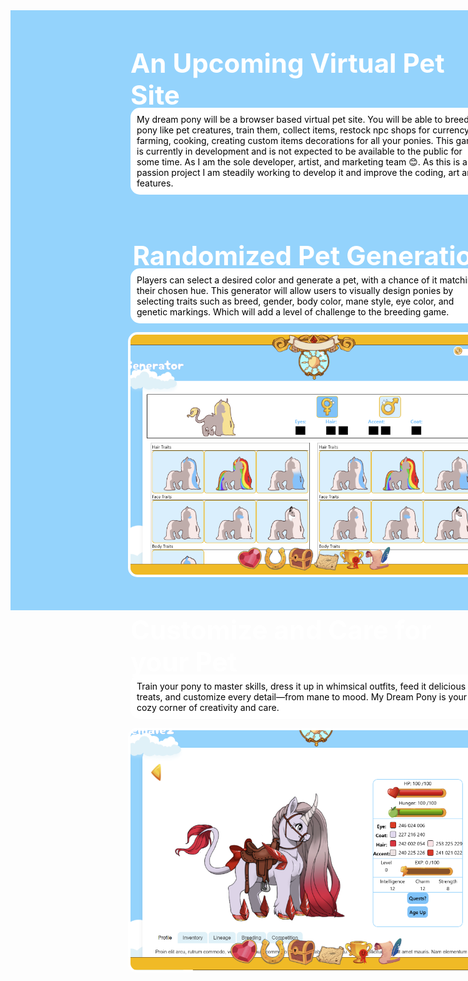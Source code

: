 <div style="display: flex; align-items:center; flex-direction: column; background-color:#94D3FC; width: 100vw; height: 100vw;">
<div style="width: 60%; display: flex; align-items:center; flex-direction: column;">


<h2 style="font-size: 3em; color: #fff; font-weight: 700;">An Upcoming Virtual Pet Site </h2>
<p style="background-color: #fff; margin-top: -40px; border-radius: 15px; padding: 10px; color: #000;">My dream pony will be a browser based virtual pet site. You will be able to breed pony like pet creatures, train them, collect items, restock npc shops for currency, farming, cooking, creating custom items decorations for all your ponies. This game is currently in development and is not expected to be available to the public for some time. As I am the sole developer, artist, and marketing team 😊. As this is a passion project I am steadily working to develop it and improve the coding, art and features.
</p>
<h2 style="font-size: 3em; color: #fff; font-weight: 700;">Randomized Pet Generation </h2>
<p style="background-color: #fff; margin-top: -40px; border-radius: 15px; padding: 10px; color: #000;">Players can select a desired color and generate a pet, with a chance of it matching their chosen hue. This generator will allow users to visually design ponies by selecting traits such as breed, gender, body color, mane style, eye color, and genetic markings. Which will add a level of challenge to the breeding game. 
</p>
<img src="public/site/readme-gen.png" style="border: 4px solid #fff; border-radius: 15px;">
<h2 style="font-size: 3em; color: #fff; font-weight: 700;">Customize and Care for your Pet </h2>
<p style="background-color: #fff; margin-top: -40px; border-radius: 15px; padding: 10px; color: #000;">Train your pony to master skills, dress it up in whimsical outfits, feed it delicious treats, and customize every detail—from mane to mood. My Dream Pony is your cozy corner of creativity and care.
</p>
<img src="public/site/readme-profile.png" style="border: 4px solid #fff; border-radius: 15px;">
</div>


</div>
